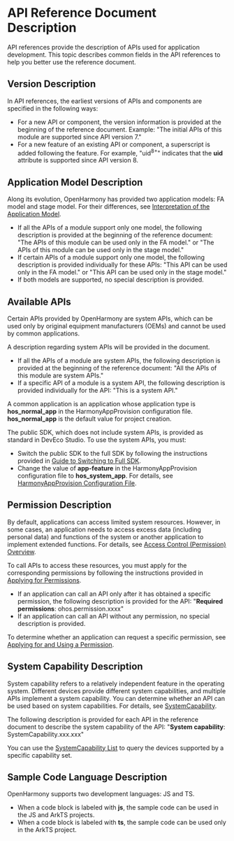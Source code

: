 # API Reference Document Description

API references provide the description of APIs used for application development. This topic describes common fields in the API references to help you better use the reference document.

## Version Description

In API references, the earliest versions of APIs and components are specified in the following ways:

- For a new API or component, the version information is provided at the beginning of the reference document. Example: "The initial APIs of this module are supported since API version 7."
- For a new feature of an existing API or component, a superscript is added following the feature. For example, "uid<sup>8+</sup>" indicates that the **uid** attribute is supported since API version 8.

## Application Model Description

Along its evolution, OpenHarmony has provided two application models: FA model and stage model. For their differences, see [Interpretation of the Application Model](../../application-models/application-model-description.md).

- If all the APIs of a module support only one model, the following description is provided at the beginning of the reference document: "The APIs of this module can be used only in the FA model." or "The APIs of this module can be used only in the stage model."
- If certain APIs of a module support only one model, the following description is provided individually for these APIs: "This API can be used only in the FA model." or "This API can be used only in the stage model."
- If both models are supported, no special description is provided.

## Available APIs

Certain APIs provided by OpenHarmony are system APIs, which can be used only by original equipment manufacturers (OEMs) and cannot be used by common applications.

A description regarding system APIs will be provided in the document.

- If all the APIs of a module are system APIs, the following description is provided at the beginning of the reference document: "All the APIs of this module are system APIs."
- If a specific API of a module is a system API, the following description is provided individually for the API: "This is a system API."

A common application is an application whose application type is **hos_normal_app** in the HarmonyAppProvision configuration file. **hos_normal_app** is the default value for project creation.

The public SDK, which does not include system APIs, is provided as standard in DevEco Studio. To use the system APIs, you must:
- Switch the public SDK to the full SDK by following the instructions provided in [Guide to Switching to Full SDK](../../quick-start/full-sdk-switch-guide.md).
- Change the value of **app-feature** in the HarmonyAppProvision configuration file to **hos_system_app**. For details, see [HarmonyAppProvision Configuration File](../../security/app-provision-structure.md).

## Permission Description

By default, applications can access limited system resources. However, in some cases, an application needs to access excess data (including personal data) and functions of the system or another application to implement extended functions. For details, see [Access Control (Permission) Overview](../../security/accesstoken-overview.md).

To call APIs to access these resources, you must apply for the corresponding permissions by following the instructions provided in [Applying for Permissions](../../security/accesstoken-guidelines.md).

- If an application can call an API only after it has obtained a specific permission, the following description is provided for the API: "**Required permissions**: ohos.permission.xxxx"
- If an application can call an API without any permission, no special description is provided.

To determine whether an application can request a specific permission, see [Applying for and Using a Permission](../../security/accesstoken-overview.md#applying-for-and-using-a-permission).

## System Capability Description

System capability refers to a relatively independent feature in the operating system. Different devices provide different system capabilities, and multiple APIs implement a system capability. You can determine whether an API can be used based on system capabilities. For details, see [SystemCapability](../syscap.md).

The following description is provided for each API in the reference document to describe the system capability of the API: "**System capability**: SystemCapability.xxx.xxx"

You can use the [SystemCapability List](../syscap-list.md) to query the devices supported by a specific capability set.

## Sample Code Language Description

OpenHarmony supports two development languages: JS and TS.

- When a code block is labeled with **js**, the sample code can be used in the JS and ArkTS projects.
- When a code block is labeled with **ts**, the sample code can be used only in the ArkTS project.
